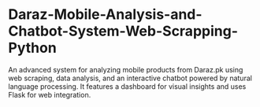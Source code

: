 # Daraz-Mobile-Analysis-and-Chatbot-System-Web-Scrapping-Python
An advanced system for analyzing mobile products from Daraz.pk using web scraping, data analysis, and an interactive chatbot powered by natural language processing. It features a dashboard for visual insights and uses Flask for web integration.
